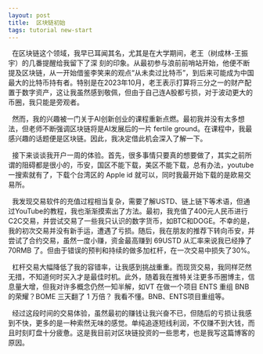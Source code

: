 ```yaml
---
layout: post
title:  区块链初始
tags: tutorial new-start
---
```


&nbsp;&nbsp;在区块链这个领域，我早已耳闻其名，尤其是在大学期间，老王（树成林-王振宇）的几番提醒给我留下了深
刻的印象。从最初参与浪前前哨站开始，他便不断提及区块链，从一开始借鉴李笑来的观点“从未卖过比特币”，到后来可能成为中国最大的比特币持有者。特别是在2023年10月，老王表示打算将三分之一的财产配置于数字资产，这让我虽然感到敬佩，但由于自己连A股都亏损，对于波动更大的币圈，我只能是旁观者。

&nbsp;&nbsp;然而，我的兴趣被一门关于AI创新创业的课程重新点燃。最初我并没有太多想法，但老师不断强调区块链将是AI发展后的一片 fertile ground。在课程中，我最感兴趣的话题便是区块链。因此，我决定借此机会深入了解一下。

&nbsp;&nbsp;接下来谈谈我开户一周的体验。首先，很多事情只要真的想要做了，其实之前所谓的阻碍都是很小的，币安，国区不能下载，美区不能下载，总有办法，youtube一搜索就有了，下载个台湾区的 Apple id 就可以，同时我最开始下载的是欧易交易所。

&nbsp;&nbsp;我发现交易软件的充值过程相当复杂，需要了解USTD、链上链下等术语，但通过YouTube的教程，我也渐渐摸索出了方法。最初，我充值了400元人民币进行C2C交易，并尝试交易了一些我只认识的数字货币，如BTC和DOGE。不幸的是，我的初次交易并没有新手运，遭遇了亏损。随后，我在朋友的推荐下转向币安，并尝试了合约交易，虽然一度小赚，资金最高赚到 69USTD 从汇率来说我已经挣了 70RMB 了。但由于错误的预判和持续的做多加杠杆，在一次交易中损失了30%。

&nbsp;&nbsp;杠杆交易大幅降低了我的容错率，让我感到挑战重重。而现货交易，我同样茫然无措，不知道何时买入才是最佳时机。此外，随着我在推特关注更多币圈博主，信息量大增，但我对许多概念仍然一知半解，如VT 在做一个项目 ENTS 重组 BNB 的荣耀？BOME 三天翻了 1 万倍？ 我看不懂。BNB、ENTS项目重组等。

&nbsp;&nbsp;经过这段时间的交易体验，虽然最初的赚钱让我兴奋不已，但随后的亏损让我感到不快，更多的是一种索然无味的感觉。单纯追逐短线利润，不仅赚不到大钱，而且时刻盯盘十分疲惫。这是我目前对区块链投资的一些思考，也是我写这篇博客的原因。
